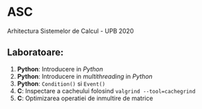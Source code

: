 # ASC
Arhitectura Sistemelor de Calcul - UPB 2020

## Laboratoare:
1. **Python**: Introducere in _Python_
2. **Python**: Introducere in _multithreading_ in _Python_
3. **Python**: `Condition()` si `Event()`
4. **C**: Inspectare a cacheului folosind `valgrind --tool=cachegrind`
5. **C**: Optimizarea operatiei de inmultire de matrice

